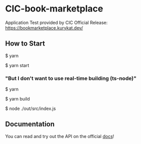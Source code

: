 # CIC-book-marketplace

Application Test provided by CIC
Official Release: <https://bookmarketplace.kurykat.dev/>

## How to Start

  $ yarn

  $ yarn start

### "But I don't want to use real-time building (ts-node)"

  $ yarn

  $ yarn build

  $ node ./out/src/index.js

## Documentation

You can read and try out the API on the official [docs](https://bookmarketplace.kurykat.dev/docs)!
